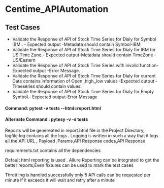 # Centime_APIAutomation

<html>
   <head>
     <h2>Test Cases</h2>
   </head>
	
   <body>
      <ul type = "disc">
         <li>Validate the Response of API of Stock Time Series for Dialy for Symbol IBM . - Expected output -Metadata should contain Symbol-IBM</li>
         <li>Validate the Response of API of Stock Time Series for Dialy for IBM for US Time Zone.- Expected output-Metadata should contain TimeZone -US/Eastern</li>
	 <li>Validate the Response of API of Stock Time Series with invalid function- Expected output -Error Message.</li>
         <li>Validate the Response of API of Stock Time Series for Dialy for current Date contains information of Open ,high,,low values -Expected output - Timeseries should contain values.</li>
	 <li>Validate the Response of API of Stock Time Series for Dialy for Empty Symbol.- Expected output-Error Message</li>   
      </ul>
   </body>
   <body>
	<h4>Command: pytest -v tests --html=report.html </h4>
	<h4>Alternate Command : pytesy -v -s tests</h4>
	<p>Reports will be genereated in report.html file in the Project Directory, logfile.log contains all the logs . Logging is written in such a way that it logs all the API URL , Payload ,Params,API Response codes,API Response</p>
	<p>requirements.txt contains all the dependencies</p>
	<p>Default html reporting is used . Allure Reporting can be integrated to get the better reports,Even fixtures can be used to mark the test cases</p>
	<p>Throttling is handled successfully only 5 API calls can be requested per minute if it exceeds it will wait and retry after a minute</p>

</body>
</html>
